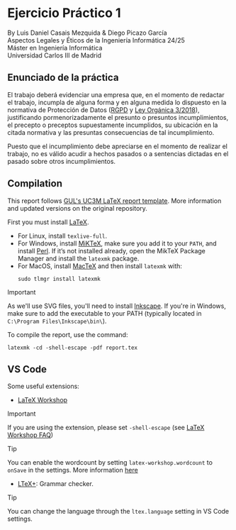 # Ejercicio Práctico 1
By Luis Daniel Casais Mezquida & Diego Picazo García  
Aspectos Legales y Éticos de la Ingeniería Informática 24/25  
Máster en Ingeniería Informática  
Universidad Carlos III de Madrid


## Enunciado de la práctica
El trabajo deberá evidenciar una empresa que, en el momento de redactar el trabajo, incumpla de alguna forma y en alguna medida lo dispuesto en la normativa de Protección de Datos ([RGPD](https://eur-lex.europa.eu/eli/reg/2016/679/oj) y [Ley Orgánica 3/2018](https://www.boe.es/eli/es/lo/2018/12/05/3/con)), justificando pormenorizadamente el presunto o presuntos incumplimientos, el precepto o preceptos supuestamente incumplidos, su ubicación en la citada normativa y las presuntas consecuencias de tal incumplimiento.

Puesto que el incumplimiento debe apreciarse en el momento de realizar el trabajo, no es válido acudir a hechos pasados o a sentencias dictadas en el pasado sobre otros incumplimientos.



## Compilation
This report follows [GUL's UC3M LaTeX report template](https://github.com/guluc3m/report-template/). More information and updated versions on the original repository.

First you must install [LaTeX](https://www.latex-project.org/).

- For Linux, install `texlive-full`.
- For Windows, install [MiKTeX](https://miktex.org/download#win), make sure you add it to your `PATH`, and install [Perl](https://strawberryperl.com/). If it’s not installed already, open the MikTeX Package Manager and install the `latexmk` package.
- For MacOS, install [MacTeX](https://www.tug.org/mactex/mactex-download.html) and then install `latexmk` with:
    ```
    sudo tlmgr install latexmk
    ```

> [!IMPORTANT]
> As we'll use SVG files, you'll need to install [Inkscape](https://inkscape.org/).
> If you're in Windows, make sure to add the executable to your PATH (typically located in `C:\Program Files\Inkscape\bin\`).

To compile the report, use the command:
```
latexmk -cd -shell-escape -pdf report.tex
```

## VS Code
Some useful extensions:
- [LaTeX Workshop](https://marketplace.visualstudio.com/items?itemName=James-Yu.latex-workshop)
> [!IMPORTANT]
> If you are using the extension, please set `-shell-escape` (see [LaTeX Workshop FAQ](https://github.com/James-Yu/LaTeX-Workshop/wiki/FAQ#how-to-pass--shell-escape-to-latexmk))

> [!TIP]
> You can enable the wordcount by setting `latex-workshop.wordcount` to `onSave` in the settings. More information [here](https://github.com/James-Yu/LaTeX-Workshop/wiki/ExtraFeatures#counting-words)
- [LTeX+](https://marketplace.visualstudio.com/items?itemName=ltex-plus.vscode-ltex-plus): Grammar checker.
> [!TIP]
> You can change the language through the `ltex.language` setting in VS Code settings.
